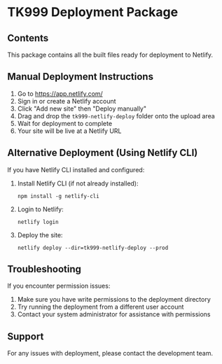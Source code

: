 # TK999 Deployment Package

## Contents
This package contains all the built files ready for deployment to Netlify.

## Manual Deployment Instructions

1. Go to https://app.netlify.com/
2. Sign in or create a Netlify account
3. Click "Add new site" then "Deploy manually"
4. Drag and drop the `tk999-netlify-deploy` folder onto the upload area
5. Wait for deployment to complete
6. Your site will be live at a Netlify URL

## Alternative Deployment (Using Netlify CLI)

If you have Netlify CLI installed and configured:

1. Install Netlify CLI (if not already installed):
   ```
   npm install -g netlify-cli
   ```

2. Login to Netlify:
   ```
   netlify login
   ```

3. Deploy the site:
   ```
   netlify deploy --dir=tk999-netlify-deploy --prod
   ```

## Troubleshooting

If you encounter permission issues:
1. Make sure you have write permissions to the deployment directory
2. Try running the deployment from a different user account
3. Contact your system administrator for assistance with permissions

## Support

For any issues with deployment, please contact the development team.